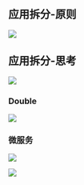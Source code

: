## 应用拆分-原则
![](https://ws2.sinaimg.cn/large/006tKfTcly1g0lz74xvv5j31if0u0n6e.jpg)

## 应用拆分-思考
![](https://ws4.sinaimg.cn/large/006tKfTcly1g0lz8fg2vtj31h50u0qgi.jpg)

### Double
![](https://ws4.sinaimg.cn/large/006tKfTcly1g0lz8yxmcbj31di0u0gz5.jpg)

### 微服务
![](https://ws3.sinaimg.cn/large/006tKfTcly1g0lzbld5sij31cy0u0akr.jpg)

![](https://ws1.sinaimg.cn/large/006tKfTcly1g0lzcawuy6j31du0u0000.jpg)